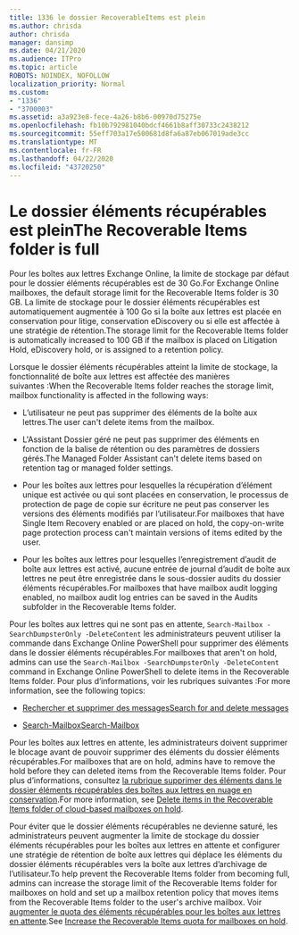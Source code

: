 ```yaml
---
title: 1336 le dossier RecoverableItems est plein
ms.author: chrisda
author: chrisda
manager: dansimp
ms.date: 04/21/2020
ms.audience: ITPro
ms.topic: article
ROBOTS: NOINDEX, NOFOLLOW
localization_priority: Normal
ms.custom:
- "1336"
- "3700003"
ms.assetid: a3a923e8-fece-4a26-b8b6-00970d75275e
ms.openlocfilehash: fb10b792981040bdcf4661b8aff30733c2438212
ms.sourcegitcommit: 55eff703a17e500681d8fa6a87eb067019ade3cc
ms.translationtype: MT
ms.contentlocale: fr-FR
ms.lasthandoff: 04/22/2020
ms.locfileid: "43720250"
---
```

# <a name="the-recoverable-items-folder-is-full"></a><span data-ttu-id="bec2d-102">Le dossier éléments récupérables est plein</span><span class="sxs-lookup"><span data-stu-id="bec2d-102">The Recoverable Items folder is full</span></span>

<span data-ttu-id="bec2d-103">Pour les boîtes aux lettres Exchange Online, la limite de stockage par défaut pour le dossier éléments récupérables est de 30 Go.</span><span class="sxs-lookup"><span data-stu-id="bec2d-103">For Exchange Online mailboxes, the default storage limit for the Recoverable Items folder is 30 GB.</span></span> <span data-ttu-id="bec2d-104">La limite de stockage pour le dossier éléments récupérables est automatiquement augmentée à 100 Go si la boîte aux lettres est placée en conservation pour litige, conservation eDiscovery ou si elle est affectée à une stratégie de rétention.</span><span class="sxs-lookup"><span data-stu-id="bec2d-104">The storage limit for the Recoverable Items folder is automatically increased to 100 GB if the mailbox is placed on Litigation Hold, eDiscovery hold, or is assigned to a retention policy.</span></span>

<span data-ttu-id="bec2d-105">Lorsque le dossier éléments récupérables atteint la limite de stockage, la fonctionnalité de boîte aux lettres est affectée des manières suivantes :</span><span class="sxs-lookup"><span data-stu-id="bec2d-105">When the Recoverable Items folder reaches the storage limit, mailbox functionality is affected in the following ways:</span></span>

- <span data-ttu-id="bec2d-106">L’utilisateur ne peut pas supprimer des éléments de la boîte aux lettres.</span><span class="sxs-lookup"><span data-stu-id="bec2d-106">The user can't delete items from the mailbox.</span></span>

- <span data-ttu-id="bec2d-107">L'Assistant Dossier géré ne peut pas supprimer des éléments en fonction de la balise de rétention ou des paramètres de dossiers gérés.</span><span class="sxs-lookup"><span data-stu-id="bec2d-107">The Managed Folder Assistant can't delete items based on retention tag or managed folder settings.</span></span>

- <span data-ttu-id="bec2d-108">Pour les boîtes aux lettres pour lesquelles la récupération d’élément unique est activée ou qui sont placées en conservation, le processus de protection de page de copie sur écriture ne peut pas conserver les versions des éléments modifiés par l’utilisateur.</span><span class="sxs-lookup"><span data-stu-id="bec2d-108">For mailboxes that have Single Item Recovery enabled or are placed on hold, the copy-on-write page protection process can't maintain versions of items edited by the user.</span></span>

- <span data-ttu-id="bec2d-109">Pour les boîtes aux lettres pour lesquelles l’enregistrement d’audit de boîte aux lettres est activé, aucune entrée de journal d’audit de boîte aux lettres ne peut être enregistrée dans le sous-dossier audits du dossier éléments récupérables.</span><span class="sxs-lookup"><span data-stu-id="bec2d-109">For mailboxes that have mailbox audit logging enabled, no mailbox audit log entries can be saved in the Audits subfolder in the Recoverable Items folder.</span></span>

<span data-ttu-id="bec2d-110">Pour les boîtes aux lettres qui ne sont pas en attente, `Search-Mailbox -SearchDumpsterOnly -DeleteContent` les administrateurs peuvent utiliser la commande dans Exchange Online PowerShell pour supprimer des éléments dans le dossier éléments récupérables.</span><span class="sxs-lookup"><span data-stu-id="bec2d-110">For mailboxes that aren't on hold, admins can use the `Search-Mailbox -SearchDumpsterOnly -DeleteContent` command in Exchange Online PowerShell to delete items in the Recoverable Items folder.</span></span> <span data-ttu-id="bec2d-111">Pour plus d’informations, voir les rubriques suivantes :</span><span class="sxs-lookup"><span data-stu-id="bec2d-111">For more information, see the following topics:</span></span>

- [<span data-ttu-id="bec2d-112">Rechercher et supprimer des messages</span><span class="sxs-lookup"><span data-stu-id="bec2d-112">Search for and delete messages</span></span>](https://docs.microsoft.com/office365/securitycompliance/search-for-and-delete-messagesadmin-help)

- [<span data-ttu-id="bec2d-113">Search-Mailbox</span><span class="sxs-lookup"><span data-stu-id="bec2d-113">Search-Mailbox</span></span>](https://docs.microsoft.com/powershell/module/exchange/mailboxes/Search-Mailbox)

<span data-ttu-id="bec2d-114">Pour les boîtes aux lettres en attente, les administrateurs doivent supprimer le blocage avant de pouvoir supprimer des éléments du dossier éléments récupérables.</span><span class="sxs-lookup"><span data-stu-id="bec2d-114">For mailboxes that are on hold, admins have to remove the hold before they can deleted items from the Recoverable Items folder.</span></span> <span data-ttu-id="bec2d-115">Pour plus d’informations, consultez [la rubrique supprimer des éléments dans le dossier éléments récupérables des boîtes aux lettres en nuage en conservation](https://docs.microsoft.com/office365/securitycompliance/delete-items-in-the-recoverable-items-folder-of-mailboxes-on-hold).</span><span class="sxs-lookup"><span data-stu-id="bec2d-115">For more information, see [Delete items in the Recoverable Items folder of cloud-based mailboxes on hold](https://docs.microsoft.com/office365/securitycompliance/delete-items-in-the-recoverable-items-folder-of-mailboxes-on-hold).</span></span>

<span data-ttu-id="bec2d-116">Pour éviter que le dossier éléments récupérables ne devienne saturé, les administrateurs peuvent augmenter la limite de stockage du dossier éléments récupérables pour les boîtes aux lettres en attente et configurer une stratégie de rétention de boîte aux lettres qui déplace les éléments du dossier éléments récupérables vers la boîte aux lettres d’archivage de l’utilisateur.</span><span class="sxs-lookup"><span data-stu-id="bec2d-116">To help prevent the Recoverable Items folder from becoming full, admins can increase the storage limit of the Recoverable Items folder for mailboxes on hold and set up a mailbox retention policy that moves items from the Recoverable Items folder to the user's archive mailbox.</span></span> <span data-ttu-id="bec2d-117">Voir [augmenter le quota des éléments récupérables pour les boîtes aux lettres en attente](https://docs.microsoft.com/office365/securitycompliance/increase-the-recoverable-quota-for-mailboxes-on-hold).</span><span class="sxs-lookup"><span data-stu-id="bec2d-117">See [Increase the Recoverable Items quota for mailboxes on hold](https://docs.microsoft.com/office365/securitycompliance/increase-the-recoverable-quota-for-mailboxes-on-hold).</span></span>
